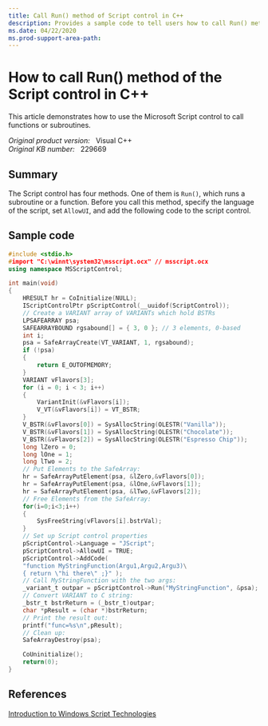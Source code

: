 ```yaml
---
title: Call Run() method of Script control in C++
description: Provides a sample code to tell users how to call Run() method of the Script control in Visual C++.
ms.date: 04/22/2020
ms.prod-support-area-path:
---
```

# How to call Run() method of the Script control in C++

This article demonstrates how to use the Microsoft Script control to call functions or subroutines.

_Original product version:_ &nbsp; Visual C++  
_Original KB number:_ &nbsp; 229669

## Summary

The Script control has four methods. One of them is `Run()`, which runs a subroutine or a function. Before you call this method, specify the language of the script, set `AllowUI`, and add the following code to the script control.

## Sample code

```cpp
#include <stdio.h>
#import "C:\winnt\system32\msscript.ocx" // msscript.ocx
using namespace MSScriptControl;

int main(void)
{
    HRESULT hr = CoInitialize(NULL);
    IScriptControlPtr pScriptControl(__uuidof(ScriptControl));
    // Create a VARIANT array of VARIANTs which hold BSTRs
    LPSAFEARRAY psa;
    SAFEARRAYBOUND rgsabound[] = { 3, 0 }; // 3 elements, 0-based
    int i;
    psa = SafeArrayCreate(VT_VARIANT, 1, rgsabound);
    if (!psa)
    {
        return E_OUTOFMEMORY;
    }
    VARIANT vFlavors[3];
    for (i = 0; i < 3; i++)
    {
        VariantInit(&vFlavors[i]);
        V_VT(&vFlavors[i]) = VT_BSTR;
    }
    V_BSTR(&vFlavors[0]) = SysAllocString(OLESTR("Vanilla"));
    V_BSTR(&vFlavors[1]) = SysAllocString(OLESTR("Chocolate"));
    V_BSTR(&vFlavors[2]) = SysAllocString(OLESTR("Espresso Chip"));
    long lZero = 0;
    long lOne = 1;
    long lTwo = 2;
    // Put Elements to the SafeArray:
    hr = SafeArrayPutElement(psa, &lZero,&vFlavors[0]);
    hr = SafeArrayPutElement(psa, &lOne,&vFlavors[1]);
    hr = SafeArrayPutElement(psa, &lTwo,&vFlavors[2]);
    // Free Elements from the SafeArray:
    for(i=0;i<3;i++)
    {
        SysFreeString(vFlavors[i].bstrVal);
    }
    // Set up Script control properties
    pScriptControl->Language = "JScript";
    pScriptControl->AllowUI = TRUE;
    pScriptControl->AddCode(
    "function MyStringFunction(Argu1,Argu2,Argu3)\
    { return \"hi there\" ;}" );
    // Call MyStringFunction with the two args:
    _variant_t outpar = pScriptControl->Run("MyStringFunction", &psa);
    // Convert VARIANT to C string:
    _bstr_t bstrReturn = (_bstr_t)outpar;
    char *pResult = (char *)bstrReturn;
    // Print the result out:
    printf("func=%s\n",pResult);
    // Clean up:
    SafeArrayDestroy(psa);

    CoUninitialize();
    return(0);
}
```

## References

[Introduction to Windows Script Technologies](/previous-versions/tn-archive/ee176792(v=technet.10))
